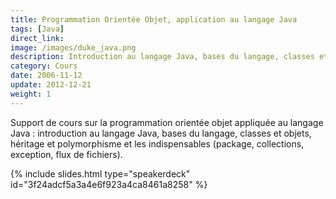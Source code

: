 ```yaml
---
title: Programmation Orientée Objet, application au langage Java
tags: [Java]
direct_link: 
image: /images/duke_java.png
description: Introduction au langage Java, bases du langage, classes et objets, héritage, polymorphisme et les indispensables (package, collections, exception, flux de fichiers).
category: Cours
date: 2006-11-12
update: 2012-12-21
weight: 1
---
```


Support de cours sur la programmation orientée objet appliquée au langage Java : introduction au langage Java, bases du langage, classes et objets, héritage et polymorphisme et les indispensables (package, collections, exception, flux de fichiers).

{% include slides.html type="speakerdeck" id="3f24adcf5a3a4e6f923a4ca8461a8258" %}
